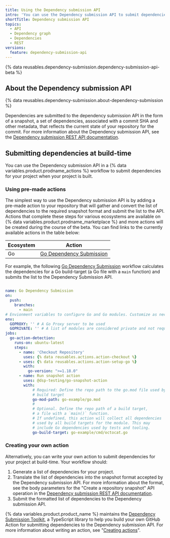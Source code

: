 ```yaml
---
title: Using the Dependency submission API
intro: 'You can use the Dependency submission API to submit dependencies for projects that resolve dependencies when the project is built or compiled, providing a fuller picture of dependencies for the project''s dependency graph.'
shortTitle: Dependency submission API
topics:
  - API
  - Dependency graph
  - Dependencies
  - REST
versions:
  feature: dependency-submission-api
---
```


{% data reusables.dependency-submission.dependency-submission-api-beta %}

## About the Dependency submission API

{% data reusables.dependency-submission.about-dependency-submission %}

Dependencies are submitted to the dependency submission API in the form of a snapshot, a set of dependencies, associated with a commit SHA and other metadata, that reflects the current state of your repository for the commit. For more information about the Dependency submission API, see the [Dependency submission REST API documentation](/rest/dependency-graph/dependency-submission).

## Submitting dependencies at build-time

You can use the Dependency submission API in a {% data variables.product.prodname_actions %} workflow to submit dependencies for your project when your project is built. 

### Using pre-made actions

The simplest way to use the Dependency submission API is by adding a pre-made action to your repository that will gather and convert the list of dependencies to the required snapshot format and submit the list to the API. Actions that complete these steps for various ecosystems are available on {% data variables.product.prodname_marketplace %} and more actions will be created during the course of the beta. You can find links to the currently available actions in the table below:

Ecosystem | Action |
--- | --- |
Go | [Go Dependency Submission](https://github.com/actions/go-dependency-submission)

For example, the following [Go Dependency Submission](https://github.com/actions/go-dependency-submission) workflow calculates the dependencies for a Go build-target (a Go file with a `main` function) and submits the list to the Dependency Submission API. 

```yaml

name: Go Dependency Submission
on:
  push:
    branches:
      - main
# Envionment variables to configure Go and Go modules. Customize as necessary
env:
  GOPROXY: '' # A Go Proxy server to be used
  GOPRIVATE: '' # A list of modules are considered private and not requested from GOPROXY
jobs:
  go-action-detection:
    runs-on: ubuntu-latest
    steps:
      - name: 'Checkout Repository'
        uses: {% data reusables.actions.action-checkout %}
      - uses: {% data reusables.actions.action-setup-go %}
        with:
          go-version: ">=1.18.0"
      - name: Run snapshot action
        uses: @dsp-testing/go-snapshot-action
        with:
            # Required: Define the repo path to the go.mod file used by the
            # build target
            go-mod-path: go-example/go.mod
            #
            # Optional. Define the repo path of a build target,
            # a file with a `main()` function.
            # If undefined, this action will collect all dependencies
            # used by all build targets for the module. This may
            # include Go dependencies used by tests and tooling.
            go-build-target: go-example/cmd/octocat.go

```
### Creating your own action

Alternatively, you can write your own action to submit dependencies for your project at build-time. Your workflow should:

  1. Generate a list of dependencies for your project.
  2. Translate the list of dependencies into the snapshot format accepted by the Dependency submission API. For more information about the format, see the body parameters for the "Create a repository snapshot" API operation in the [Dependency submission REST API documentation](/rest/dependency-graph/dependency-submission).
  3. Submit the formatted list of dependencies to the Dependency submission API.

 {% data variables.product.product_name %} maintains the [Dependency Submission Toolkit](https://github.com/github/dependency-submission-toolkit), a TypeScript library to help you build your own GitHub Action for submitting dependencies to the Dependency submission API. For more information about writing an action, see "[Creating actions](/actions/creating-actions)".
